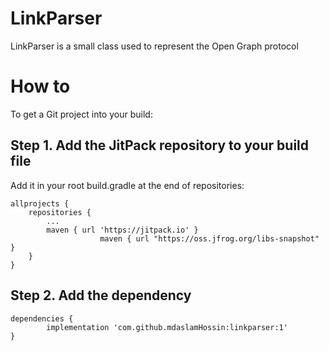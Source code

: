 # LinkParser
LinkParser is a small class used to represent the Open Graph protocol

# How to
To get a Git project into your build:

## Step 1. Add the JitPack repository to your build file

Add it in your root build.gradle at the end of repositories:

	allprojects {
		repositories {
			...
			maven { url 'https://jitpack.io' }
                        maven { url "https://oss.jfrog.org/libs-snapshot" }
		}
	}
## Step 2. Add the dependency

	dependencies {
	        implementation 'com.github.mdaslamHossin:linkparser:1'
	}
